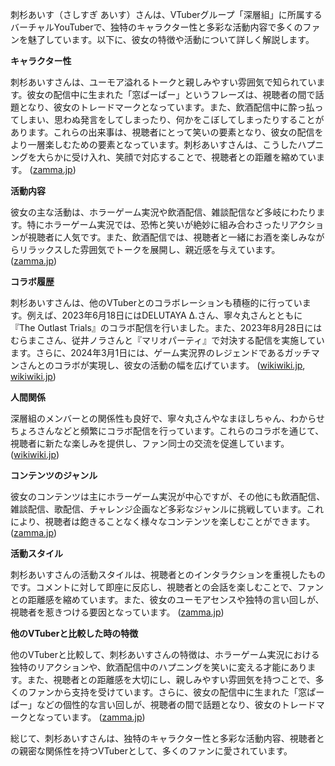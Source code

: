 刺杉あいす（さしすぎ あいす）さんは、VTuberグループ「深層組」に所属するバーチャルYouTuberで、独特のキャラクター性と多彩な活動内容で多くのファンを魅了しています。以下に、彼女の特徴や活動について詳しく解説します。

**キャラクター性**

刺杉あいすさんは、ユーモア溢れるトークと親しみやすい雰囲気で知られています。彼女の配信中に生まれた「窓ぱーぱー」というフレーズは、視聴者の間で話題となり、彼女のトレードマークとなっています。また、飲酒配信中に酔っ払ってしまい、思わぬ発言をしてしまったり、何かをこぼしてしまったりすることがあります。これらの出来事は、視聴者にとって笑いの要素となり、彼女の配信をより一層楽しむための要素となっています。刺杉あいすさんは、こうしたハプニングを大らかに受け入れ、笑顔で対応することで、視聴者との距離を縮めています。 ([zamma.jp](https://www.zamma.jp/sashisugi/?utm_source=openai))

**活動内容**

彼女の主な活動は、ホラーゲーム実況や飲酒配信、雑談配信など多岐にわたります。特にホラーゲーム実況では、恐怖と笑いが絶妙に組み合わさったリアクションが視聴者に人気です。また、飲酒配信では、視聴者と一緒にお酒を楽しみながらリラックスした雰囲気でトークを展開し、親近感を与えています。 ([zamma.jp](https://www.zamma.jp/sashisugi/?utm_source=openai))

**コラボ履歴**

刺杉あいすさんは、他のVTuberとのコラボレーションも積極的に行っています。例えば、2023年6月18日にはDELUTAYA Δ.さん、寧々丸さんとともに『The Outlast Trials』のコラボ配信を行いました。また、2023年8月28日にはむらまこさん、従井ノラさんと『マリオパーティ』で対決する配信を実施しています。さらに、2024年3月1日には、ゲーム実況界のレジェンドであるガッチマンさんとのコラボが実現し、彼女の活動の幅を広げています。 ([wikiwiki.jp](https://wikiwiki.jp/sinsogumi/%E5%88%BA%E6%9D%89%E3%81%82%E3%81%84%E3%81%99/%E3%82%B7%E3%83%AA%E3%83%BC%E3%82%BA%E3%83%BB%E9%85%8D%E4%BF%A1%E5%86%85%E5%AE%B9?utm_source=openai), [wikiwiki.jp](https://wikiwiki.jp/sinsogumi/%E5%88%BA%E6%9D%89%E3%81%82%E3%81%84%E3%81%99?utm_source=openai))

**人間関係**

深層組のメンバーとの関係性も良好で、寧々丸さんやなまほしちゃん、わからせ ちょろさんなどと頻繁にコラボ配信を行っています。これらのコラボを通じて、視聴者に新たな楽しみを提供し、ファン同士の交流を促進しています。 ([wikiwiki.jp](https://wikiwiki.jp/sinsogumi/%E5%88%BA%E6%9D%89%E3%81%82%E3%81%84%E3%81%99/%E3%82%B7%E3%83%AA%E3%83%BC%E3%82%BA%E3%83%BB%E9%85%8D%E4%BF%A1%E5%86%85%E5%AE%B9?utm_source=openai))

**コンテンツのジャンル**

彼女のコンテンツは主にホラーゲーム実況が中心ですが、その他にも飲酒配信、雑談配信、歌配信、チャレンジ企画など多彩なジャンルに挑戦しています。これにより、視聴者は飽きることなく様々なコンテンツを楽しむことができます。 ([zamma.jp](https://www.zamma.jp/sashisugi/?utm_source=openai))

**活動スタイル**

刺杉あいすさんの活動スタイルは、視聴者とのインタラクションを重視したものです。コメントに対して即座に反応し、視聴者との会話を楽しむことで、ファンとの距離感を縮めています。また、彼女のユーモアセンスや独特の言い回しが、視聴者を惹きつける要因となっています。 ([zamma.jp](https://www.zamma.jp/sashisugi/?utm_source=openai))

**他のVTuberと比較した時の特徴**

他のVTuberと比較して、刺杉あいすさんの特徴は、ホラーゲーム実況における独特のリアクションや、飲酒配信中のハプニングを笑いに変える才能にあります。また、視聴者との距離感を大切にし、親しみやすい雰囲気を持つことで、多くのファンから支持を受けています。さらに、彼女の配信中に生まれた「窓ぱーぱー」などの個性的な言い回しが、視聴者の間で話題となり、彼女のトレードマークとなっています。 ([zamma.jp](https://www.zamma.jp/sashisugi/?utm_source=openai))

総じて、刺杉あいすさんは、独特のキャラクター性と多彩な活動内容、視聴者との親密な関係性を持つVTuberとして、多くのファンに愛されています。 